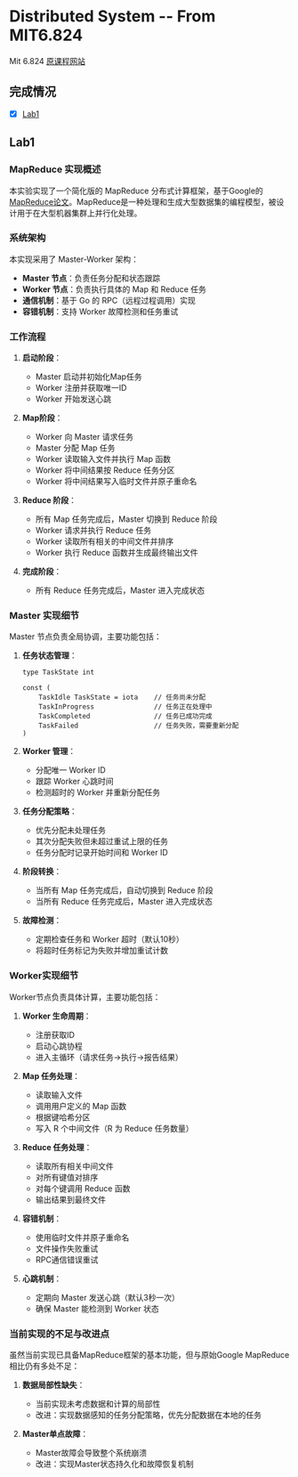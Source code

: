 # Distributed System -- From MIT6.824
Mit 6.824 [原课程网站](https://pdos.csail.mit.edu/6.824/schedule.html)

## 完成情况
- [x] [Lab1](#lab1)

## Lab1

### MapReduce 实现概述

本实验实现了一个简化版的 MapReduce 分布式计算框架，基于Google的 [MapReduce论文](https://pdos.csail.mit.edu/6.824/papers/mapreduce.pdf)。MapReduce是一种处理和生成大型数据集的编程模型，被设计用于在大型机器集群上并行化处理。

### 系统架构

本实现采用了 Master-Worker 架构：
- **Master 节点**：负责任务分配和状态跟踪
- **Worker 节点**：负责执行具体的 Map 和 Reduce  任务
- **通信机制**：基于 Go 的 RPC（远程过程调用）实现
- **容错机制**：支持 Worker 故障检测和任务重试

### 工作流程

1. **启动阶段**：
   - Master 启动并初始化Map任务
   - Worker 注册并获取唯一ID
   - Worker 开始发送心跳

2. **Map阶段**：
   - Worker 向 Master 请求任务
   - Master 分配 Map 任务
   - Worker 读取输入文件并执行 Map 函数
   - Worker 将中间结果按 Reduce 任务分区
   - Worker 将中间结果写入临时文件并原子重命名

3. **Reduce 阶段**：
   - 所有 Map 任务完成后，Master 切换到 Reduce 阶段
   - Worker 请求并执行 Reduce 任务
   - Worker 读取所有相关的中间文件并排序
   - Worker 执行 Reduce 函数并生成最终输出文件

4. **完成阶段**：
   - 所有 Reduce 任务完成后，Master 进入完成状态

### Master 实现细节

Master 节点负责全局协调，主要功能包括：

1. **任务状态管理**：
    ```
    type TaskState int
       
    const (
        TaskIdle TaskState = iota    // 任务尚未分配
        TaskInProgress               // 任务正在处理中
        TaskCompleted                // 任务已成功完成
        TaskFailed                   // 任务失败，需要重新分配
    )
    ```

2. **Worker 管理**：
   - 分配唯一 Worker ID
   - 跟踪 Worker 心跳时间
   - 检测超时的 Worker 并重新分配任务

3. **任务分配策略**：
   - 优先分配未处理任务
   - 其次分配失败但未超过重试上限的任务
   - 任务分配时记录开始时间和 Worker ID

4. **阶段转换**：
   - 当所有 Map 任务完成后，自动切换到 Reduce 阶段
   - 当所有 Reduce 任务完成后，Master 进入完成状态

5. **故障检测**：
   - 定期检查任务和 Worker 超时（默认10秒）
   - 将超时任务标记为失败并增加重试计数

### Worker实现细节

Worker节点负责具体计算，主要功能包括：

1. **Worker 生命周期**：
   - 注册获取ID
   - 启动心跳协程
   - 进入主循环（请求任务→执行→报告结果）

2. **Map 任务处理**：
   - 读取输入文件
   - 调用用户定义的 Map 函数
   - 根据键哈希分区
   - 写入 R 个中间文件（R 为 Reduce 任务数量）

3. **Reduce 任务处理**：
   - 读取所有相关中间文件
   - 对所有键值对排序
   - 对每个键调用 Reduce 函数
   - 输出结果到最终文件

4. **容错机制**：
   - 使用临时文件并原子重命名
   - 文件操作失败重试
   - RPC通信错误重试

5. **心跳机制**：
   - 定期向 Master 发送心跳（默认3秒一次）
   - 确保 Master 能检测到 Worker 状态

### 当前实现的不足与改进点

虽然当前实现已具备MapReduce框架的基本功能，但与原始Google MapReduce相比仍有多处不足：

1. **数据局部性缺失**：
   - 当前实现未考虑数据和计算的局部性
   - 改进：实现数据感知的任务分配策略，优先分配数据在本地的任务

2. **Master单点故障**：
   - Master故障会导致整个系统崩溃
   - 改进：实现Master状态持久化和故障恢复机制

